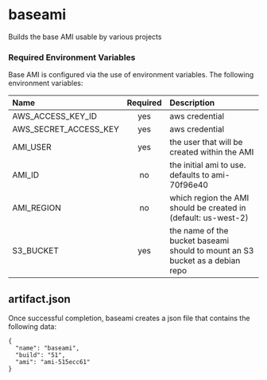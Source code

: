baseami
=======

Builds the base AMI usable by various projects

### Required Environment Variables

Base AMI is configured via the use of environment variables.  The following environment variables:

|Name|Required|Description|
| :--- | :----: | :------ |
|AWS_ACCESS_KEY_ID|yes|aws credential|
|AWS_SECRET_ACCESS_KEY|yes|aws credential|
|AMI_USER|yes|the user that will be created within the AMI|
|AMI_ID|no|the initial ami to use.  defaults to ami-70f96e40|
|AMI_REGION|no|which region the AMI should be created in (default: us-west-2)|
|S3_BUCKET|yes|the name of the bucket baseami should to mount an S3 bucket as a debian repo|

## artifact.json

Once successful completion, baseami creates a json file that contains the following data:

```
{
  "name": "baseami",
  "build": "51",
  "ami": "ami-515ecc61"
}
```
